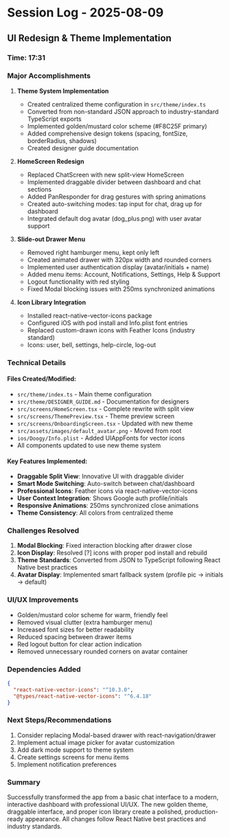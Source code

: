 # Session Log - 2025-08-09 
## UI Redesign & Theme Implementation

### Time: 17:31

### Major Accomplishments

1. **Theme System Implementation**
   - Created centralized theme configuration in `src/theme/index.ts`
   - Converted from non-standard JSON approach to industry-standard TypeScript exports
   - Implemented golden/mustard color scheme (#F8C25F primary)
   - Added comprehensive design tokens (spacing, fontSize, borderRadius, shadows)
   - Created designer guide documentation

2. **HomeScreen Redesign**
   - Replaced ChatScreen with new split-view HomeScreen
   - Implemented draggable divider between dashboard and chat sections
   - Added PanResponder for drag gestures with spring animations
   - Created auto-switching modes: tap input for chat, drag up for dashboard
   - Integrated default dog avatar (dog_plus.png) with user avatar support

3. **Slide-out Drawer Menu**
   - Removed right hamburger menu, kept only left
   - Created animated drawer with 320px width and rounded corners
   - Implemented user authentication display (avatar/initials + name)
   - Added menu items: Account, Notifications, Settings, Help & Support
   - Logout functionality with red styling
   - Fixed Modal blocking issues with 250ms synchronized animations

4. **Icon Library Integration**
   - Installed react-native-vector-icons package
   - Configured iOS with pod install and Info.plist font entries
   - Replaced custom-drawn icons with Feather Icons (industry standard)
   - Icons: user, bell, settings, help-circle, log-out

### Technical Details

#### Files Created/Modified:
- `src/theme/index.ts` - Main theme configuration
- `src/theme/DESIGNER_GUIDE.md` - Documentation for designers
- `src/screens/HomeScreen.tsx` - Complete rewrite with split view
- `src/screens/ThemePreview.tsx` - Theme preview screen
- `src/screens/OnboardingScreen.tsx` - Updated with new theme
- `src/assets/images/default_avatar.png` - Moved from root
- `ios/Doogy/Info.plist` - Added UIAppFonts for vector icons
- All components updated to use new theme system

#### Key Features Implemented:
- **Draggable Split View**: Innovative UI with draggable divider
- **Smart Mode Switching**: Auto-switch between chat/dashboard
- **Professional Icons**: Feather icons via react-native-vector-icons
- **User Context Integration**: Shows Google auth profile/initials
- **Responsive Animations**: 250ms synchronized close animations
- **Theme Consistency**: All colors from centralized theme

### Challenges Resolved

1. **Modal Blocking**: Fixed interaction blocking after drawer close
2. **Icon Display**: Resolved [?] icons with proper pod install and rebuild
3. **Theme Standards**: Converted from JSON to TypeScript following React Native best practices
4. **Avatar Display**: Implemented smart fallback system (profile pic → initials → default)

### UI/UX Improvements

- Golden/mustard color scheme for warm, friendly feel
- Removed visual clutter (extra hamburger menu)
- Increased font sizes for better readability
- Reduced spacing between drawer items
- Red logout button for clear action indication
- Removed unnecessary rounded corners on avatar container

### Dependencies Added
```json
{
  "react-native-vector-icons": "^10.3.0",
  "@types/react-native-vector-icons": "^6.4.18"
}
```

### Next Steps/Recommendations
1. Consider replacing Modal-based drawer with react-navigation/drawer
2. Implement actual image picker for avatar customization
3. Add dark mode support to theme system
4. Create settings screens for menu items
5. Implement notification preferences

### Summary
Successfully transformed the app from a basic chat interface to a modern, interactive dashboard with professional UI/UX. The new golden theme, draggable interface, and proper icon library create a polished, production-ready appearance. All changes follow React Native best practices and industry standards.